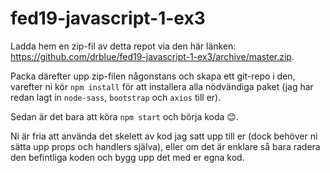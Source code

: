 # fed19-javascript-1-ex3

Ladda hem en zip-fil av detta repot via den här länken: <https://github.com/drblue/fed19-javascript-1-ex3/archive/master.zip>.

Packa därefter upp zip-filen någonstans och skapa ett git-repo i den, varefter ni kör `npm install` för att installera alla nödvändiga paket (jag har redan lagt in `node-sass`, `bootstrap` och `axios` till er).

Sedan är det bara att köra `npm start` och börja koda 😊.

Ni är fria att använda det skelett av kod jag satt upp till er (dock behöver ni sätta upp props och handlers själva), eller om det är enklare så bara radera den befintliga koden och bygg upp det med er egna kod.
